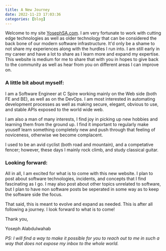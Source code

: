 ```yaml
---
title: A New Journey
date: 2022-11-23 17:03:36
categories: [blog]
---
```


Welcome to my site [YosephSA.com](https://www.yosephsa.com). I am very fortunate to work with cutting edge technologies as well as older technology that can be considered the back bone of our modern software infrastructure. It'd only be a shame to not share my experiences along with the hurdles I run into. I am still early in my career and have a lot to share as I learn more and expand my expertise. This website is medium for me to share that with you in hopes to give back to the community as well as hear from you on different areas I can improve on.


### A little bit about myself:

I am a Software Engineer at C Spire working mainly on the Web side (both FE and BE), as well as on the DevOps. I am most interested in automating development processes as well as making secure, elegant, obvious to use, and stable APIs exposed to the world wide web.

I am also a man of many interests, I find joy in picking up new hobbies and learning them from the ground up. I find it important to regularly make youself learn something completely new and push through that feeling of noviceness, otherwise we become complacent.

I used to be an avid cyclist (both road and mountain), and a competative fencer; however, these days I mainly rock climb, and study classical guitar. 

### Looking forward:

All in all, I am excited for what is to come with this new website. I plan to post about software technologies, incidents, and concepts that I find fascinating as I go. I may also post about other topics unrelated to software, but I plan to have non software posts be seperated in some way as to keep the software side the focus. 

That said, this is meant to evolve and expand as needed. This is after all following a journey. I look forward to what is to come!

Thank you,

Yoseph Alabdulwahab

*PS: I will find a way to make it possible for you to reach out to me in such a way that does not expose my inbox to the whole world.*